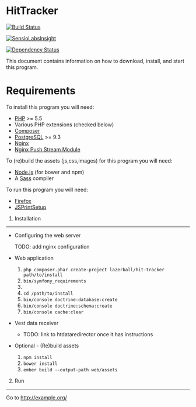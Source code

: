 HitTracker
========================

[![Build Status](https://travis-ci.org/lazerball/HitTracker.svg?branch=master)](https://travis-ci.org/lazerball/HitTracker)

[![SensioLabsInsight](https://insight.sensiolabs.com/projects/c98aecd9-b933-486b-b586-26387eca5474/mini.png)](https://insight.sensiolabs.com/projects/c98aecd9-b933-486b-b586-26387eca5474)

[![Dependency Status](https://www.versioneye.com/user/projects/543ce42464e43a3d9500003b/badge.svg?style=flat)](https://www.versioneye.com/user/projects/543ce42464e43a3d9500003b)


This document contains information on how to download, install, and start
this program.

Requirements
========================

To install this program you will need:

 * [PHP](http://php.net) >= 5.5
 * Various PHP extensions (checked below)
 * [Composer](http://getcomposer.org)
 * [PostgreSQL](http://postgresql.org) >= 9.3
 * [Nginx](http://nginx.org)
 * [Nginx Push Stream Module](https://github.com/wandenberg/nginx-push-stream-module)

To (re)build the assets (js,css,images) for this program you will need:

 * [Node.js](http://nodejs.org) (for bower and npm)
 * A [Sass](http://sass-lang.com) compiler

To run this program you will need:

 * [Firefox](http://www.getfirefox.org)
 * [JSPrintSetup](http://jsprintsetup.mozdev.org)


1) Installation
----------------------------------

 * Configuring the web server

   TODO: add nginx configuration

 * Web application

    1) `php composer.phar create-project lazerball/hit-tracker path/to/install`
    2) `bin/symfony_requirements`
    3) <answer questions>
    4) `cd /path/to/install`
    5) `bin/console doctrine:database:create`
    6) `bin/console doctrine:schema:create`
    7) `bin/console cache:clear`

 * Vest data receiver
   * TODO: link to htdataredirector once it has instructions

 * Optional - (Re)build assets

    1) `npm install`
    2) `bower install`
    3) `ember build --output-path web/assets`

2) Run
--------------------------------
  Go to http://example.org/
